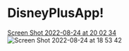 # DisneyPlusApp!
[Screen Shot 2022-08-24 at 20 02 34](https://user-images.githubusercontent.com/58560920/186479248-8f4a540a-9f25-48de-b463-431b602f3eba.png)
![Screen Shot 2022-08-24 at 18 53 42](https://user-images.githubusercontent.com/58560920/186479252-c80de4d5-ba4a-4c35-a059-3b994f506a90.png)
